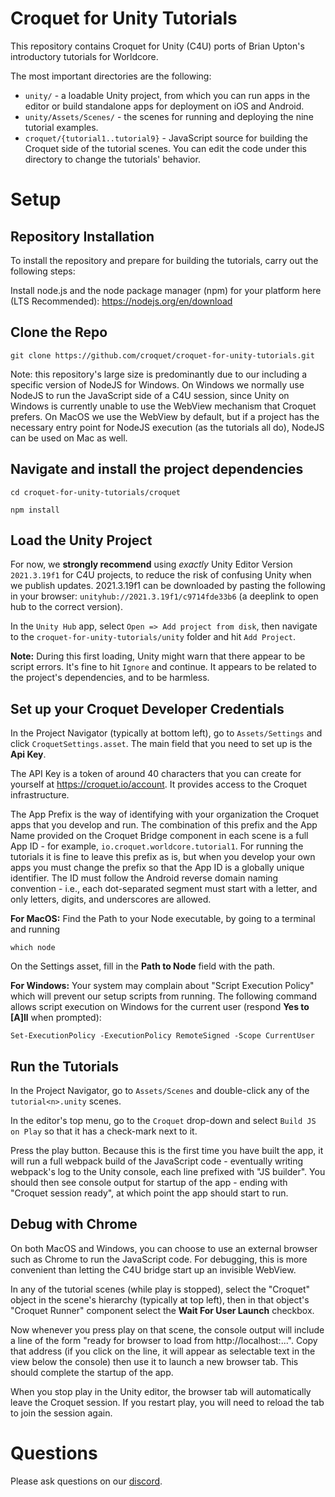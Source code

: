 # Croquet for Unity Tutorials

This repository contains Croquet for Unity (C4U) ports of Brian Upton's introductory tutorials for Worldcore.

The most important directories are the following:
* `unity/` - a loadable Unity project, from which you can run apps in the editor or build standalone apps for deployment on iOS and Android.
* `unity/Assets/Scenes/` - the scenes for running and deploying the nine tutorial examples.
* `croquet/{tutorial1..tutorial9}` - JavaScript source for building the Croquet side of the tutorial scenes.  You can edit the code under this directory to change the tutorials' behavior.

# Setup

## Repository Installation

To install the repository and prepare for building the tutorials, carry out the following steps:

Install node.js and the node package manager (npm) for your platform here (LTS Recommended): https://nodejs.org/en/download


## Clone the Repo

```
git clone https://github.com/croquet/croquet-for-unity-tutorials.git
```

Note: this repository's large size is predominantly due to our including a specific version of NodeJS for Windows.  On Windows we normally use NodeJS to run the JavaScript side of a C4U session, since Unity on Windows is currently unable to use the WebView mechanism that Croquet prefers.  On MacOS we use the WebView by default, but if a project has the necessary entry point for NodeJS execution (as the tutorials all do), NodeJS can be used on Mac as well.

## Navigate and install the project dependencies

```
cd croquet-for-unity-tutorials/croquet
```

```
npm install
```

## Load the Unity Project
For now, we **strongly recommend** using _exactly_ Unity Editor Version `2021.3.19f1` for C4U projects, to reduce the risk of confusing Unity when we publish updates. 2021.3.19f1 can be downloaded by pasting the following in your browser: `unityhub://2021.3.19f1/c9714fde33b6` (a deeplink to open hub to the correct version).

In the `Unity Hub` app, select `Open => Add project from disk`, then navigate to the `croquet-for-unity-tutorials/unity` folder and hit `Add Project`.

**Note:** During this first loading, Unity might warn that there appear to be script errors. It's fine to hit `Ignore` and continue.  It appears to be related to the project's dependencies, and to be harmless.

## Set up your Croquet Developer Credentials

In the Project Navigator (typically at bottom left), go to `Assets/Settings` and click `CroquetSettings.asset`.  The main field that you need to set up is the **Api Key**.

The API Key is a token of around 40 characters that you can create for yourself at https://croquet.io/account.  It provides access to the Croquet infrastructure.

The App Prefix is the way of identifying with your organization the Croquet apps that you develop and run.  The combination of this prefix and the App Name provided on the Croquet Bridge component in each scene is a full App ID - for example, `io.croquet.worldcore.tutorial1`.  For running the tutorials it is fine to leave this prefix as is, but when you develop your own apps you must change the prefix so that the App ID is a globally unique identifier.  The ID must follow the Android reverse domain naming convention - i.e., each dot-separated segment must start with a letter, and only letters, digits, and underscores are allowed.

**For MacOS:** Find the Path to your Node executable, by going to a terminal and running
```
which node
```
On the Settings asset, fill in the **Path to Node** field with the path.

**For Windows:** Your system may complain about "Script Execution Policy" which will prevent our setup scripts from running. The following command allows script execution on Windows for the current user (respond **Yes to [A]ll** when prompted):
```
Set-ExecutionPolicy -ExecutionPolicy RemoteSigned -Scope CurrentUser
```

## Run the Tutorials


In the Project Navigator, go to `Assets/Scenes` and double-click any of the `tutorial<n>.unity` scenes.

In the editor's top menu, go to the `Croquet` drop-down and select `Build JS on Play` so that it has a check-mark next to it.

Press the play button.  Because this is the first time you have built the app, it will run a full webpack build of the JavaScript code - eventually writing webpack's log to the Unity console, each line prefixed with "JS builder".  You should then see console output for startup of the app - ending with "Croquet session ready", at which point the app should start to run.

## Debug with Chrome

On both MacOS and Windows, you can choose to use an external browser such as Chrome to run the JavaScript code.  For debugging, this is more convenient than letting the C4U bridge start up an invisible WebView.

In any of the tutorial scenes (while play is stopped), select the "Croquet" object in the scene's hierarchy (typically at top left), then in that object's "Croquet Runner" component select the **Wait For User Launch** checkbox.

Now whenever you press play on that scene, the console output will include a line of the form "ready for browser to load from http://localhost:...".  Copy that address (if you click on the line, it will appear as selectable text in the view below the console) then use it to launch a new browser tab.  This should complete the startup of the app.

When you stop play in the Unity editor, the browser tab will automatically leave the Croquet session.  If you restart play, you will need to reload the tab to join the session again.

# Questions
Please ask questions on our [discord](https://croquet.io/discord).

